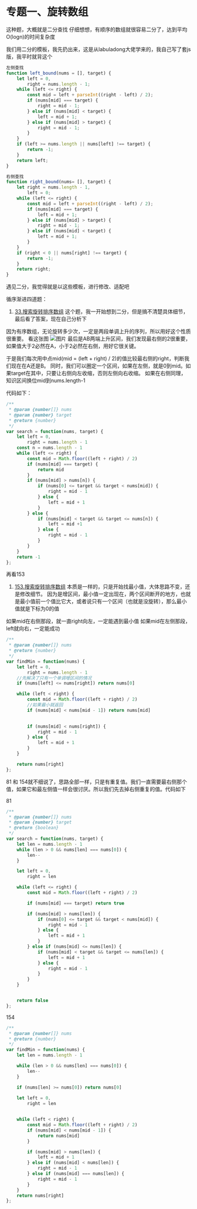 # 专题一、旋转数组
这种题，大概就是二分查找
仔细想想，有顺序的数组就很容易二分了，达到平均O(logn)的时间复杂度

我们用二分的模板，我先扔出来，这是从labuladong大佬学来的，我自己写了套js版，我平时就背这个
```js
左侧查找
function left_bound(nums = [], target) {
    let left = 0,
        right = nums.length - 1;
    while (left <= right) {
        const mid = left + parseInt((right - left) / 2);
        if (nums[mid] === target) {
            right = mid - 1;
        } else if (nums[mid] < target) {
            left = mid + 1;
        } else if (nums[mid] > target) {
            right = mid - 1;
        }
    }
    if (left >= nums.length || nums[left] !== target) {
        return -1;
    }
    return left;
}

右侧查找
function right_bound(nums= [], target) {
    let right = nums.length - 1,
        left = 0;
    while (left <= right) {
        const mid = left + parseInt((right - left) / 2);
        if (nums[mid] === target) {
            left = mid + 1;
        } else if (nums[mid] > target) {
            right = mid - 1;
        } else if (nums[mid] < target) {
            left = mid + 1;
        }
    }
    if (right < 0 || nums[right] !== target) {
        return -1;
    }
    return right;
}
```

遇见二分，我觉得就是以这些模板，进行修改、适配吧

循序渐进四道题：

1. [33.搜索旋转排序数组](https://leetcode.cn/problems/search-in-rotated-sorted-array/)
这个题，我一开始想到二分，但是搞不清楚具体细节，最后看了答案，现在自己分析下

因为有序数组，无论旋转多少次，一定是两段单调上升的序列，所以用好这个性质很重要。
看这张图
![图片](./picture/section1/section1.png)
最后是AB两端上升区间，我们发现最右侧的2很重要，如果值大于2必然在A，小于2必然在右侧，用好它很关键。

于是我们每次用中点mid(mid = (left + right) / 2)的值比较最右侧的right，判断我们现在在A还是B。
同时，我们可以圈定一个区间，如果在左侧，就是0到mid。如果target在其中，只要让右侧向左收缩，否则左侧向右收缩。
如果在右侧同理，知识区间换位mid到nums.length-1

代码如下：
```js
/**
 * @param {number[]} nums
 * @param {number} target
 * @return {number}
 */
var search = function(nums, target) {
    let left = 0,
        right = nums.length - 1
    const n = nums.length - 1
    while (left <= right) {
        const mid = Math.floor((left + right) / 2)
        if (nums[mid] === target) {
            return mid
        }
        if (nums[mid] > nums[n]) {
            if (nums[0] <= target && target < nums[mid]) {
                right = mid - 1
            } else {
                left = mid + 1
            }
        } else {
            if (nums[mid] < target && target <= nums[n]) {
                left = mid +1
            } else {
                right = mid - 1
            }
        }
    }
    return -1
};
```

再看153
1. [153.搜索旋转排序数组](https://leetcode.cn/problems/find-minimum-in-rotated-sorted-array/)
本质是一样的，只是开始找最小值，大体思路不变，还是修改细节。
因为是增区间，最小值一定出现在，两个区间断开的地方，也就是最小值前一个值比它大，或者说只有一个区间（也就是没旋转），那么最小值就是下标为0的值

如果mid在右侧那段，就一直right向左，一定能遇到最小值
如果mid在左侧那段，left就向右，一定能成功

```js
/**
 * @param {number[]} nums
 * @return {number}
 */
var findMin = function(nums) {
    let left = 0,
        right = nums.length - 1
    //先解决了只有一个单调增区间的情况
    if (nums[left] <= nums[right]) return nums[0]

    while (left < right) {
        const mid = Math.floor((left + right) / 2)
        //如果最小就返回
        if (nums[mid] < nums[mid - 1]) return nums[mid]

    
        if (nums[mid] < nums[right]) {
            right = mid - 1
        } else {
            left = mid + 1
        }
    }

    return nums[right]
};
```


81 和 154就不细说了，思路全部一样，只是有重复值。我们一直需要最右侧那个值，如果它和最左侧值一样会很讨厌。所以我们先去掉右侧重复的值。代码如下

81
```js
/**
 * @param {number[]} nums
 * @param {number} target
 * @return {boolean}
 */
var search = function(nums, target) {
    let len = nums.length - 1
    while (len > 0 && nums[len] === nums[0]) {
        len--
    }

    let left = 0,
        right = len

    while (left <= right) {
        const mid = Math.floor((left + right) / 2)

        if (nums[mid] === target) return true

        if (nums[mid] > nums[len]) {
            if (nums[0] <= target && target < nums[mid]) {
                right = mid - 1
            } else {
                left = mid + 1
            }
        } else if (nums[mid] <= nums[len]) {
            if (nums[mid] < target && target <= nums[len]) {
                left = mid + 1
            } else {
                right = mid - 1
            }
        } 
    }


    return false
};
```

154
```js
/**
 * @param {number[]} nums
 * @return {number}
 */
var findMin = function(nums) {
    let len = nums.length - 1

    while (len > 0 && nums[len] === nums[0]) {
        len--
    }

    if (nums[len] >= nums[0]) return nums[0]
    
    let left = 0,
        right = len


    while (left < right) {
        const mid = Math.floor((left + right) / 2)
        if (nums[mid] < nums[mid - 1]) {
            return nums[mid]
        }   

        if (nums[mid] > nums[len]) {
            left = mid + 1
        } else if (nums[mid] < nums[len]) {
            right = mid - 1
        } else if (nums[mid] === nums[len]) {
            right = mid - 1
        }
    }
    return nums[right]
};
```